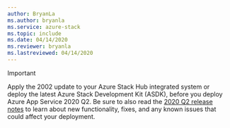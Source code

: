 ```yaml
---
author: BryanLa
ms.author: bryanla
ms.service: azure-stack
ms.topic: include
ms.date: 04/14/2020
ms.reviewer: bryanla
ms.lastreviewed: 04/14/2020
---
```


> [!IMPORTANT]
> Apply the 2002 update to your Azure Stack Hub integrated system or deploy the latest Azure Stack Development Kit (ASDK), before you deploy Azure App Service 2020 Q2. Be sure to also read the [2020 Q2 release notes](app-service-release-notes-2020-Q2.md) to learn about new functionality, fixes, and any known issues that could affect your deployment.